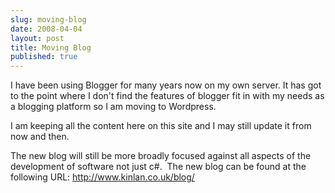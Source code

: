 ```yaml
---
slug: moving-blog
date: 2008-04-04
layout: post
title: Moving Blog
published: true
---
```

<p>I have been using Blogger for many years now on my own server. It has got to the point where I don't find the features of blogger fit in with my needs as a blogging platform so I am moving to Wordpress.</p> <p>I am keeping all the content here on this site and I may still update it from now and then.</p> <p>The new blog will still be more broadly focused against all aspects of the development of software not just c#.  The new blog can be found at the following URL: <a href="http://www.kinlan.co.uk/blog/">http://www.kinlan.co.uk/blog/</a></p>  <div class="blogger-post-footer"><img class="posterous_download_image" src="https://blogger.googleusercontent.com/tracker/8109338-392238863958976180?l=www.kinlan.co.uk%2Findex.html" height="1" alt="" width="1" /></div>

